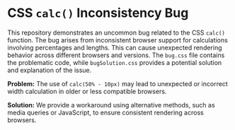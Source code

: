 # CSS `calc()` Inconsistency Bug

This repository demonstrates an uncommon bug related to the CSS `calc()` function.  The bug arises from inconsistent browser support for calculations involving percentages and lengths. This can cause unexpected rendering behavior across different browsers and versions.  The `bug.css` file contains the problematic code, while `bugSolution.css` provides a potential solution and explanation of the issue.

**Problem:** The use of `calc(50% - 10px)` may lead to unexpected or incorrect width calculation in older or less compatible browsers.  

**Solution:** We provide a workaround using alternative methods, such as media queries or JavaScript, to ensure consistent rendering across browsers.